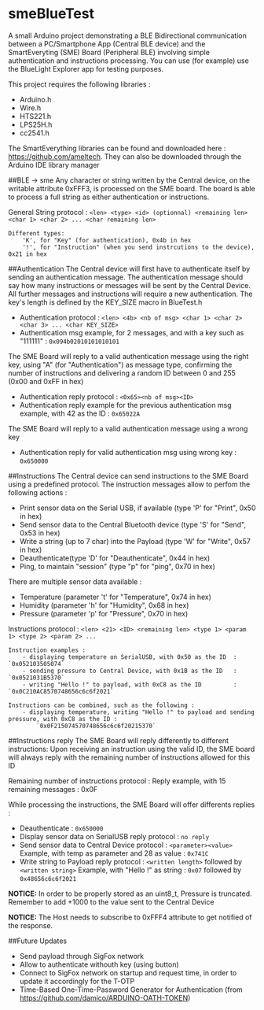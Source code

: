 # smeBlueTest

A small Arduino project demonstrating a BLE Bidirectional communication between a PC/Smartphone App (Central BLE device)
and the SmartEveryting (SME) Board (Peripheral BLE) involving simple authentication and instructions processing.
You can use (for example) use the BlueLight Explorer app for testing purposes.

This project requires the following libraries :
- Arduino.h
- Wire.h
- HTS221.h
- LPS25H.h
- cc2541.h

The SmartEverything libraries can be found and downloaded here : https://github.com/ameltech.
They can also be downloaded through the Arduino IDE library manager

##BLE -> sme
Any character or string written by the Central device, on the writable attribute 0xFFF3,  is processed on the SME board. The board is able to process a full string as either authentication or instructions.

General String protocol : `<len> <type> <id> (optionnal) <remaining len> <char 1> <char 2> ... <char remaining len>`
	
	Different types:
		'K', for "Key" (for authentication), 0x4b in hex
		'!', for "Instruction" (when you send instrcutions to the device), 0x21 in hex

##Authentication
The Central device will first have to authenticate itself by sending an authentication message.
The authentication message should say how many instructions or messages will be sent by the Central Device.
All further messages and instructions will require a new authentication.
The key's length is defined by the KEY_SIZE macro in BlueTest.h
- Authentication protocol : `<len> <4b> <nb of msg> <char 1> <char 2> <char 3> ... <char KEY_SIZE>`
- Authentication msg example, for 2 messages, and with a key such as "111111" : `0x094b02010101010101`

The SME Board will reply to a valid authentication message using the right key, using "A" (for "Authentication") as message type, confirming the number of instructions and delivering a random ID between 0 and 255 (0x00 and 0xFF in hex)
- Authentication reply protocol : `<0x65><nb of msg><ID>`
- Authentication reply example for the previous authentication msg example, with 42 as the ID : `0x65022A`

The SME Board will reply to a valid authentication message using a wrong key
- Authentication reply for valid authentication msg using wrong key : `0x650000`

##Instructions
The Central device can send instructions to the SME Board using a predefined protocol. The instruction messages allow to perfom the following actions :
- Print sensor data on the Serial USB, if available (type 'P' for "Print", 0x50 in hex)
- Send sensor data to the Central Bluetooth device (type 'S' for "Send", 0x53 in hex)
- Write a string (up to 7 char) into the Payload (type 'W' for "Write", 0x57 in hex)
- Deauthenticate(type 'D' for "Deauthenticate", 0x44 in hex)
- Ping, to maintain "session" (type "p" for "ping", 0x70 in hex)

There are multiple sensor data available :
- Temperature (parameter 't' for "Temperature", 0x74 in hex)
- Humidity (parameter 'h' for "Humidity", 0x68 in hex)
- Pressure (parameter 'p' for "Pressure", 0x70 in hex)

Instructions protocol : `<len> <21> <ID> <remaining len> <type 1> <param 1> <type 2> <param 2> ...`
	
	Instruction examples :
		- displaying temperature on SerialUSB, with 0x50 as the ID  : `0x052103505074`
		- sending pressure to Central Device, with 0x1B as the ID   : `0x0521031B5370`
		- writing "Hello !" to payload, with 0xC8 as the ID         : `0x0C210AC8570748656c6c6f2021`
	
	Instructions can be combined, such as the following :
		- displaying temperature, writing "Hello !" to payload and sending pressure, with 0xC8 as the ID :
			`0x0F215074570748656c6c6f20215370`

##Instructions reply
The SME Board will reply differently to different instructions:
Upon receiving an instruction using the valid ID, the SME board will always reply with the remaining number of instructions allowed for this ID

Remaining number of instructions protocol : <remaining number of instructions>
	Reply example, with 15 remaining messages : 0x0F
					
While processing the instructions, the SME Board will offer differents replies :
- Deauthenticate					:  `0x650000`
- Display sensor data on SerialUSB reply protocol	: `no reply`
- Send sensor data to Central Device protocol		: `<parameter><value>`
	Example, with temp as parameter and 28 as value	: `0x741C`
- Write string to Payload reply protocol	: `<written length>` followed by `<written string>`
	Example, with "Hello !" as string	: `0x07` followed by `0x48656c6c6f2021`

**NOTICE:**	In order to be properly stored as an uint8_t, Pressure is truncated.
		Remember to add +1000 to the value sent to the Central Device
		
**NOTICE:** The Host needs to subscribe to 0xFFF4 attribute to get notified of the response.


##Future Updates
- Send payload through SigFox network
- Allow to authenticate withouth key (using button)
- Connect to SigFox network on startup and request time, in order to update it accordingly for the T-OTP
- Time-Based One-Time-Password Generator for Authentication (from https://github.com/damico/ARDUINO-OATH-TOKEN)
